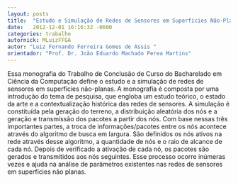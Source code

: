 ```yaml
---
layout: posts
title:  "Estudo e Simulação de Redes de Sensores em Superfícies Não-Planas"
date:   2012-12-01 16:16:32 -0600
categories: trabalho
autornick: MLuizFFGA
autor: "Luiz Fernando Ferreira Gomes de Assis "
orientador: "Prof. Dr. João Eduardo Machado Perea Martins"
---
```

Essa monografia do Trabalho de Conclusão de Curso do Bacharelado em Ciência da Computação define o estudo e a simulação de redes de sensores em superfícies não-planas. A monografia é composta por uma introdução do tema de pesquisa, que engloba um estudo teórico, o estado da arte e a contextualização histórica das redes de sensores. A simulação é constituída pela geração do terreno, a distribuição aleatória dos nós e a geração e transmissão dos pacotes a partir dos nós. Com base nessas três importantes partes, a troca de informações/pacotes entre os nós acontece através do algoritmo de busca em largura. São definidos os nós ativos na rede através desse algoritmo, a quantidade de nós e o raio de alcance de cada nó. Depois de verificado a ativação de cada nó, os pacotes são gerados e transmitidos aos nós seguintes. Esse processo ocorre inúmeras vezes e ajuda na análise de parâmetros existentes nas redes de sensores em superfícies não planas.